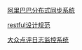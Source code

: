 [阿里巴巴分布式同步系统](http://github.com/alibaba/otter)

[restful设计规范](http://www.ruanyifeng.com/blog/2014/05/restful_api.html)

[大众点评日志监控系统](https://github.com/dianping/cat)

